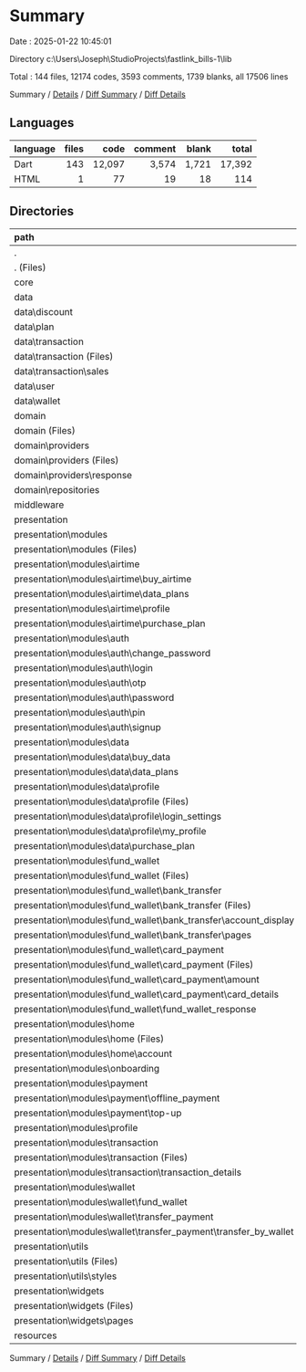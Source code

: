 # Summary

Date : 2025-01-22 10:45:01

Directory c:\\Users\\Joseph\\StudioProjects\\fastlink_bills-1\\lib

Total : 144 files,  12174 codes, 3593 comments, 1739 blanks, all 17506 lines

Summary / [Details](details.md) / [Diff Summary](diff.md) / [Diff Details](diff-details.md)

## Languages
| language | files | code | comment | blank | total |
| :--- | ---: | ---: | ---: | ---: | ---: |
| Dart | 143 | 12,097 | 3,574 | 1,721 | 17,392 |
| HTML | 1 | 77 | 19 | 18 | 114 |

## Directories
| path | files | code | comment | blank | total |
| :--- | ---: | ---: | ---: | ---: | ---: |
| . | 144 | 12,174 | 3,593 | 1,739 | 17,506 |
| . (Files) | 2 | 67 | 156 | 28 | 251 |
| core | 3 | 524 | 150 | 76 | 750 |
| data | 12 | 779 | 91 | 136 | 1,006 |
| data\\discount | 2 | 93 | 8 | 21 | 122 |
| data\\plan | 2 | 120 | 6 | 22 | 148 |
| data\\transaction | 4 | 184 | 37 | 33 | 254 |
| data\\transaction (Files) | 2 | 144 | 23 | 21 | 188 |
| data\\transaction\\sales | 2 | 40 | 14 | 12 | 66 |
| data\\user | 2 | 264 | 17 | 38 | 319 |
| data\\wallet | 2 | 118 | 23 | 22 | 163 |
| domain | 8 | 886 | 873 | 359 | 2,118 |
| domain (Files) | 1 | 51 | 3 | 22 | 76 |
| domain\\providers | 5 | 656 | 444 | 161 | 1,261 |
| domain\\providers (Files) | 3 | 618 | 438 | 148 | 1,204 |
| domain\\providers\\response | 2 | 38 | 6 | 13 | 57 |
| domain\\repositories | 2 | 179 | 426 | 176 | 781 |
| middleware | 1 | 51 | 10 | 9 | 70 |
| presentation | 116 | 9,599 | 2,256 | 1,065 | 12,920 |
| presentation\\modules | 76 | 7,242 | 1,815 | 710 | 9,767 |
| presentation\\modules (Files) | 1 | 11 | 0 | 3 | 14 |
| presentation\\modules\\airtime | 8 | 732 | 83 | 75 | 890 |
| presentation\\modules\\airtime\\buy_airtime | 2 | 155 | 16 | 17 | 188 |
| presentation\\modules\\airtime\\data_plans | 2 | 121 | 0 | 11 | 132 |
| presentation\\modules\\airtime\\profile | 2 | 190 | 49 | 27 | 266 |
| presentation\\modules\\airtime\\purchase_plan | 2 | 266 | 18 | 20 | 304 |
| presentation\\modules\\auth | 16 | 880 | 602 | 125 | 1,607 |
| presentation\\modules\\auth\\change_password | 2 | 133 | 2 | 20 | 155 |
| presentation\\modules\\auth\\login | 2 | 207 | 16 | 23 | 246 |
| presentation\\modules\\auth\\otp | 2 | 30 | 130 | 18 | 178 |
| presentation\\modules\\auth\\password | 4 | 317 | 97 | 47 | 461 |
| presentation\\modules\\auth\\pin | 4 | 0 | 287 | 0 | 287 |
| presentation\\modules\\auth\\signup | 2 | 193 | 70 | 17 | 280 |
| presentation\\modules\\data | 13 | 1,480 | 122 | 112 | 1,714 |
| presentation\\modules\\data\\buy_data | 3 | 575 | 4 | 28 | 607 |
| presentation\\modules\\data\\data_plans | 2 | 121 | 0 | 11 | 132 |
| presentation\\modules\\data\\profile | 6 | 518 | 100 | 53 | 671 |
| presentation\\modules\\data\\profile (Files) | 2 | 241 | 43 | 20 | 304 |
| presentation\\modules\\data\\profile\\login_settings | 2 | 85 | 1 | 9 | 95 |
| presentation\\modules\\data\\profile\\my_profile | 2 | 192 | 56 | 24 | 272 |
| presentation\\modules\\data\\purchase_plan | 2 | 266 | 18 | 20 | 304 |
| presentation\\modules\\fund_wallet | 16 | 1,860 | 193 | 161 | 2,214 |
| presentation\\modules\\fund_wallet (Files) | 2 | 944 | 83 | 86 | 1,113 |
| presentation\\modules\\fund_wallet\\bank_transfer | 6 | 404 | 57 | 35 | 496 |
| presentation\\modules\\fund_wallet\\bank_transfer (Files) | 2 | 103 | 12 | 15 | 130 |
| presentation\\modules\\fund_wallet\\bank_transfer\\account_display | 2 | 158 | 42 | 10 | 210 |
| presentation\\modules\\fund_wallet\\bank_transfer\\pages | 2 | 143 | 3 | 10 | 156 |
| presentation\\modules\\fund_wallet\\card_payment | 6 | 464 | 48 | 36 | 548 |
| presentation\\modules\\fund_wallet\\card_payment (Files) | 2 | 197 | 24 | 24 | 245 |
| presentation\\modules\\fund_wallet\\card_payment\\amount | 2 | 180 | 7 | 9 | 196 |
| presentation\\modules\\fund_wallet\\card_payment\\card_details | 2 | 87 | 17 | 3 | 107 |
| presentation\\modules\\fund_wallet\\fund_wallet_response | 2 | 48 | 5 | 4 | 57 |
| presentation\\modules\\home | 7 | 711 | 645 | 120 | 1,476 |
| presentation\\modules\\home (Files) | 5 | 576 | 606 | 106 | 1,288 |
| presentation\\modules\\home\\account | 2 | 135 | 39 | 14 | 188 |
| presentation\\modules\\onboarding | 2 | 230 | 71 | 18 | 319 |
| presentation\\modules\\payment | 5 | 206 | 43 | 32 | 281 |
| presentation\\modules\\payment\\offline_payment | 3 | 142 | 11 | 17 | 170 |
| presentation\\modules\\payment\\top-up | 2 | 64 | 32 | 15 | 111 |
| presentation\\modules\\profile | 2 | 101 | 6 | 13 | 120 |
| presentation\\modules\\transaction | 4 | 179 | 4 | 20 | 203 |
| presentation\\modules\\transaction (Files) | 2 | 51 | 0 | 9 | 60 |
| presentation\\modules\\transaction\\transaction_details | 2 | 128 | 4 | 11 | 143 |
| presentation\\modules\\wallet | 2 | 852 | 46 | 31 | 929 |
| presentation\\modules\\wallet\\fund_wallet | 1 | 679 | 3 | 20 | 702 |
| presentation\\modules\\wallet\\transfer_payment | 1 | 173 | 43 | 11 | 227 |
| presentation\\modules\\wallet\\transfer_payment\\transfer_by_wallet | 1 | 173 | 43 | 11 | 227 |
| presentation\\utils | 13 | 885 | 80 | 196 | 1,161 |
| presentation\\utils (Files) | 9 | 689 | 68 | 145 | 902 |
| presentation\\utils\\styles | 4 | 196 | 12 | 51 | 259 |
| presentation\\widgets | 27 | 1,472 | 361 | 159 | 1,992 |
| presentation\\widgets (Files) | 23 | 1,293 | 359 | 140 | 1,792 |
| presentation\\widgets\\pages | 4 | 179 | 2 | 19 | 200 |
| resources | 2 | 268 | 57 | 66 | 391 |

Summary / [Details](details.md) / [Diff Summary](diff.md) / [Diff Details](diff-details.md)